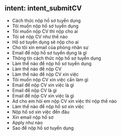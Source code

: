 ## intent: intent_submitCV
- Cách thức nộp hồ sơ tuyển dụng
- Tôi muốn nộp hồ sơ tuyển dụng
- Tôi muốn nộp CV thì nộp cho ai
- Tôi sẽ nộp CV như thế nào
- Hồ sơ tuyển dụng sẽ nộp cho ai
- Cho tôi xin email của phòng nhân sự
- Email để nộp hồ sơ tuyển dụng là gì 
- Thông tin cách thức nộp hồ sơ tuyển dụng
- Làm thế nào để nộp hồ sơ tuyển dụng
- Làm thế nào để nộp CV
- Làm thế nào để nộp CV xin việc
- Tôi muốn nộp CV xin việc cần làm gì
- Email để nộp CV xin việc là gì
- Email để nộp CV là gì
- Email để nộp CV xin việc là gì
- Ad cho em hỏi em nộp CV xin việc thì nộp thế nào
- Làm thế nào để nộp hồ sơ xin việc
- Nộp hồ sơ xin việc đến đâu
- Xin email nộp hồ sơ
- Apply như nào
- Sao để nộp hồ sơ tuyển dụng
